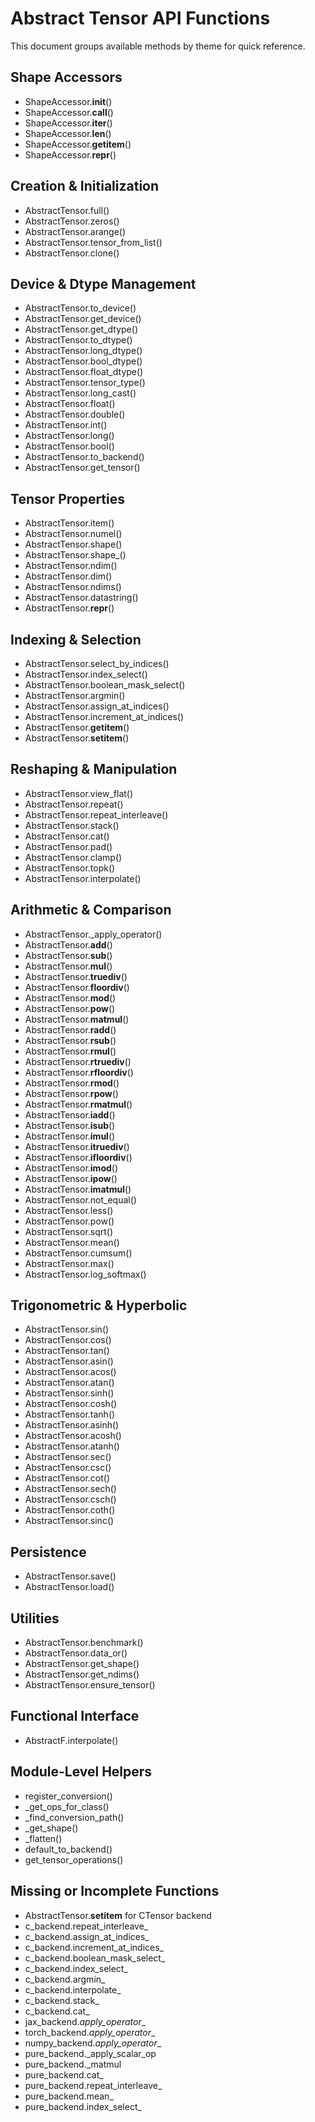 # Abstract Tensor API Functions

This document groups available methods by theme for quick reference.

## Shape Accessors
- ShapeAccessor.__init__()
- ShapeAccessor.__call__()
- ShapeAccessor.__iter__()
- ShapeAccessor.__len__()
- ShapeAccessor.__getitem__()
- ShapeAccessor.__repr__()

## Creation & Initialization
- AbstractTensor.full()
- AbstractTensor.zeros()
- AbstractTensor.arange()
- AbstractTensor.tensor_from_list()
- AbstractTensor.clone()

## Device & Dtype Management
- AbstractTensor.to_device()
- AbstractTensor.get_device()
- AbstractTensor.get_dtype()
- AbstractTensor.to_dtype()
- AbstractTensor.long_dtype()
- AbstractTensor.bool_dtype()
- AbstractTensor.float_dtype()
- AbstractTensor.tensor_type()
- AbstractTensor.long_cast()
- AbstractTensor.float()
- AbstractTensor.double()
- AbstractTensor.int()
- AbstractTensor.long()
- AbstractTensor.bool()
- AbstractTensor.to_backend()
- AbstractTensor.get_tensor()

## Tensor Properties
- AbstractTensor.item()
- AbstractTensor.numel()
- AbstractTensor.shape()
- AbstractTensor.shape_()
- AbstractTensor.ndim()
- AbstractTensor.dim()
- AbstractTensor.ndims()
- AbstractTensor.datastring()
- AbstractTensor.__repr__()

## Indexing & Selection
- AbstractTensor.select_by_indices()
- AbstractTensor.index_select()
- AbstractTensor.boolean_mask_select()
- AbstractTensor.argmin()
- AbstractTensor.assign_at_indices()
- AbstractTensor.increment_at_indices()
- AbstractTensor.__getitem__()
- AbstractTensor.__setitem__()

## Reshaping & Manipulation
- AbstractTensor.view_flat()
- AbstractTensor.repeat()
- AbstractTensor.repeat_interleave()
- AbstractTensor.stack()
- AbstractTensor.cat()
- AbstractTensor.pad()
- AbstractTensor.clamp()
- AbstractTensor.topk()
- AbstractTensor.interpolate()

## Arithmetic & Comparison
- AbstractTensor._apply_operator()
- AbstractTensor.__add__()
- AbstractTensor.__sub__()
- AbstractTensor.__mul__()
- AbstractTensor.__truediv__()
- AbstractTensor.__floordiv__()
- AbstractTensor.__mod__()
- AbstractTensor.__pow__()
- AbstractTensor.__matmul__()
- AbstractTensor.__radd__()
- AbstractTensor.__rsub__()
- AbstractTensor.__rmul__()
- AbstractTensor.__rtruediv__()
- AbstractTensor.__rfloordiv__()
- AbstractTensor.__rmod__()
- AbstractTensor.__rpow__()
- AbstractTensor.__rmatmul__()
- AbstractTensor.__iadd__()
- AbstractTensor.__isub__()
- AbstractTensor.__imul__()
- AbstractTensor.__itruediv__()
- AbstractTensor.__ifloordiv__()
- AbstractTensor.__imod__()
- AbstractTensor.__ipow__()
- AbstractTensor.__imatmul__()
- AbstractTensor.not_equal()
- AbstractTensor.less()
- AbstractTensor.pow()
- AbstractTensor.sqrt()
- AbstractTensor.mean()
- AbstractTensor.cumsum()
- AbstractTensor.max()
- AbstractTensor.log_softmax()

## Trigonometric & Hyperbolic
- AbstractTensor.sin()
- AbstractTensor.cos()
- AbstractTensor.tan()
- AbstractTensor.asin()
- AbstractTensor.acos()
- AbstractTensor.atan()
- AbstractTensor.sinh()
- AbstractTensor.cosh()
- AbstractTensor.tanh()
- AbstractTensor.asinh()
- AbstractTensor.acosh()
- AbstractTensor.atanh()
- AbstractTensor.sec()
- AbstractTensor.csc()
- AbstractTensor.cot()
- AbstractTensor.sech()
- AbstractTensor.csch()
- AbstractTensor.coth()
- AbstractTensor.sinc()

## Persistence
- AbstractTensor.save()
- AbstractTensor.load()

## Utilities
- AbstractTensor.benchmark()
- AbstractTensor.data_or()
- AbstractTensor.get_shape()
- AbstractTensor.get_ndims()
- AbstractTensor.ensure_tensor()

## Functional Interface
- AbstractF.interpolate()

## Module-Level Helpers
- register_conversion()
- _get_ops_for_class()
- _find_conversion_path()
- _get_shape()
- _flatten()
- default_to_backend()
- get_tensor_operations()

## Missing or Incomplete Functions
- AbstractTensor.__setitem__ for CTensor backend
- c_backend.repeat_interleave_
- c_backend.assign_at_indices_
- c_backend.increment_at_indices_
- c_backend.boolean_mask_select_
- c_backend.index_select_
- c_backend.argmin_
- c_backend.interpolate_
- c_backend.stack_
- c_backend.cat_
- jax_backend._apply_operator__
- torch_backend._apply_operator__
- numpy_backend._apply_operator__
- pure_backend._apply_scalar_op
- pure_backend._matmul
- pure_backend.cat_
- pure_backend.repeat_interleave_
- pure_backend.mean_
- pure_backend.index_select_
